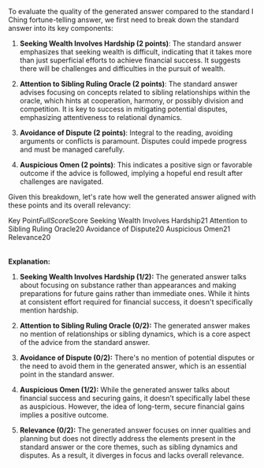 To evaluate the quality of the generated answer compared to the standard I Ching fortune-telling answer, we first need to break down the standard answer into its key components:

1. **Seeking Wealth Involves Hardship (2 points)**: The standard answer emphasizes that seeking wealth is difficult, indicating that it takes more than just superficial efforts to achieve financial success. It suggests there will be challenges and difficulties in the pursuit of wealth.

2. **Attention to Sibling Ruling Oracle (2 points)**: The standard answer advises focusing on concepts related to sibling relationships within the oracle, which hints at cooperation, harmony, or possibly division and competition. It is key to success in mitigating potential disputes, emphasizing attentiveness to relational dynamics.

3. **Avoidance of Dispute (2 points)**: Integral to the reading, avoiding arguments or conflicts is paramount. Disputes could impede progress and must be managed carefully.

4. **Auspicious Omen (2 points)**: This indicates a positive sign or favorable outcome if the advice is followed, implying a hopeful end result after challenges are navigated.

Given this breakdown, let's rate how well the generated answer aligned with these points and its overall relevancy:

<table>

Key Point$Full Score$Score
Seeking Wealth Involves Hardship$2$1
Attention to Sibling Ruling Oracle$2$0
Avoidance of Dispute$2$0
Auspicious Omen$2$1
Relevance$2$0

</table>

**Explanation:**

1. **Seeking Wealth Involves Hardship (1/2):** The generated answer talks about focusing on substance rather than appearances and making preparations for future gains rather than immediate ones. While it hints at consistent effort required for financial success, it doesn't specifically mention hardship.

2. **Attention to Sibling Ruling Oracle (0/2):** The generated answer makes no mention of relationships or sibling dynamics, which is a core aspect of the advice from the standard answer.

3. **Avoidance of Dispute (0/2):** There's no mention of potential disputes or the need to avoid them in the generated answer, which is an essential point in the standard answer.

4. **Auspicious Omen (1/2):** While the generated answer talks about financial success and securing gains, it doesn’t specifically label these as auspicious. However, the idea of long-term, secure financial gains implies a positive outcome.

5. **Relevance (0/2):** The generated answer focuses on inner qualities and planning but does not directly address the elements present in the standard answer or the core themes, such as sibling dynamics and disputes. As a result, it diverges in focus and lacks overall relevance.